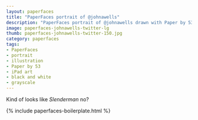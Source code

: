 ```yaml
---
layout: paperfaces
title: "PaperFaces portrait of @johnawells"
description: "PaperFaces portrait of @johnawells drawn with Paper by 53 on an iPad."
image: paperfaces-johnawells-twitter-lg
thumb: paperfaces-johnawells-twitter-150.jpg
category: paperfaces
tags: 
- PaperFaces
- portrait
- illustration
- Paper by 53
- iPad art
- black and white
- grayscale
---
```


Kind of looks like *Slenderman* no?

{% include paperfaces-boilerplate.html %}